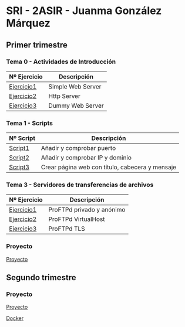 # SRI - 2ASIR - Juanma González Márquez
## Primer trimestre
### Tema 0 - Actividades de Introducción

| Nº Ejercicio | Descripción |
|--------------|-------------|
|[Ejercicio1](Tema0/Ejercicio1.md)  |     Simple Web Server        |
|[Ejercicio2](Tema0/Ejercicio2.md)  |       Http Server      |
|[Ejercicio3](Tema0/Ejercicio3.md)  |   Dummy Web Server          |


### Tema 1 - Scripts

| Nº Script | Descripción |
|--------------|-------------|
|[Script1](Tema1/script1.md)  |     Añadir y comprobar puerto        |
|[Script2](Tema1/script2.md)  |       Añadir y comprobar IP y dominio      |
|[Script3](Tema1/script3.md)  |   Crear página web con título, cabecera y mensaje          |


### Tema 3 - Servidores de transferencias de archivos

| Nº Ejercicio | Descripción |
|--------------|-------------|
|[Ejercicio1](Tema3/Ftp-Privado-Anónimo.md)  |     ProFTPd privado y anónimo       |
|[Ejercicio2](Tema3/virtual-host.md)  |       ProFTPd VirtualHost      |
|[Ejercicio3](Tema3/ProFTPdTLS.md)  |   ProFTPd TLS          |

### Proyecto
[Proyecto](https://github.com/CrqzyRod/SRI1T)

## Segundo trimestre
### Proyecto

[Proyecto](https://github.com/CrqzyRod/SRI2T)

[Docker](https://github.com/CrqzyRod/SRI2T-Docker)
